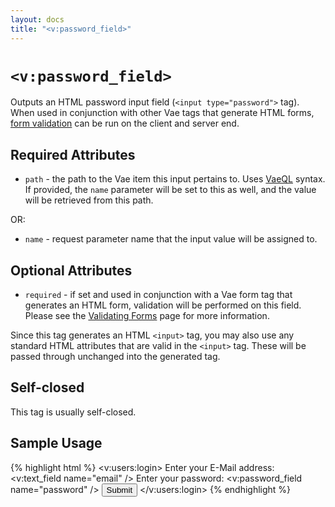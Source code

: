 ```yaml
---
layout: docs
title: "<v:password_field>"
---
```


# `<v:password_field>`

Outputs an HTML password input field (`<input type="password">` tag).
When used in conjunction with other Vae tags that generate HTML forms,
[form validation](/vaeml_form_validation/) can be run on the client and
server end.

## Required Attributes

-   `path` - the path to the Vae item this input pertains to. Uses
    [VaeQL](/vaeql/) syntax. If provided, the `name` parameter will be
    set to this as well, and the value will be retrieved from this path.

OR:

-   `name` - request parameter name that the input value will be
    assigned to.

## Optional Attributes

-   `required` - if set and used in conjunction with a Vae form tag that
    generates an HTML form, validation will be performed on this field.
    Please see the [Validating Forms](/vaeml_form_validation/) page for
    more information.

Since this tag generates an HTML `<input>` tag, you may also use any
standard HTML attributes that are valid in the `<input>` tag. These will
be passed through unchanged into the generated tag.

## Self-closed

This tag is usually self-closed.

## Sample Usage

{% highlight html %}
<v:users:login>
  Enter your E-Mail address: <v:text_field name="email" />
  Enter your password: <v:password_field name="password" />
  <input type="submit" />
</v:users:login>
{% endhighlight %}
